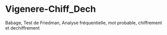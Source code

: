 # Vigenere-Chiff_Dech
Babage, Test de Friedman, Analyse fréquentielle, mot probable, chiffrement et dechiffrement
